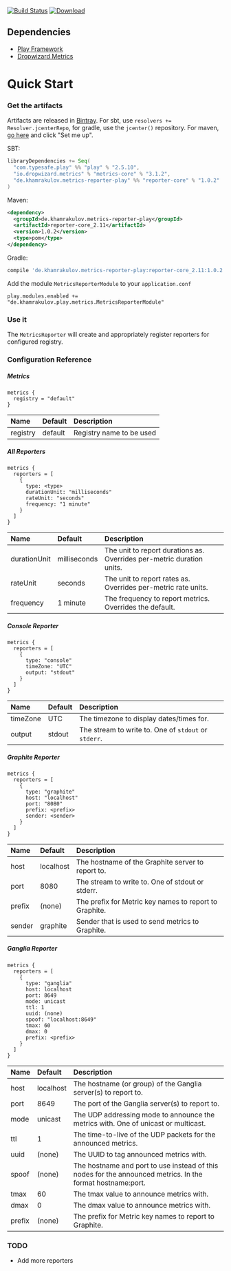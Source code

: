 [![Build Status](https://travis-ci.org/htimur/metrics-reporter-play.svg?branch=master)](https://travis-ci.org/htimur/metrics-reporter-play)
[![Download](https://api.bintray.com/packages/htimur/maven/metrics-reporter-play/images/download.svg) ](https://bintray.com/htimur/maven/metrics-reporter-play/_latestVersion)

## Dependencies

* [Play Framework](https://github.com/playframework/playframework)
* [Dropwizard Metrics](https://github.com/dropwizard/metrics)

# Quick Start

### Get the artifacts

Artifacts are released in [Bintray](https://bintray.com/). For sbt, use `resolvers += Resolver.jcenterRepo`, for gradle, use the `jcenter()` repository. For maven, [go here](https://bintray.com/htimur/maven/metrics-annotaion-play) and click "Set me up".

SBT:

```scala
libraryDependencies += Seq(
  "com.typesafe.play" %% "play" % "2.5.10",
  "io.dropwizard.metrics" % "metrics-core" % "3.1.2",
  "de.khamrakulov.metrics-reporter-play" %% "reporter-core" % "1.0.2"
)
```

Maven:
```xml
<dependency>
  <groupId>de.khamrakulov.metrics-reporter-play</groupId>
  <artifactId>reporter-core_2.11</artifactId>
  <version>1.0.2</version>
  <type>pom</type>
</dependency>
```

Gradle:
```groovy
compile 'de.khamrakulov.metrics-reporter-play:reporter-core_2.11:1.0.2'
```

Add the module `MetricsReporterModule` to your `application.conf`

```
play.modules.enabled += "de.khamrakulov.play.metrics.MetricsReporterModule"
```

### Use it

The `MetricsReporter` will create and appropriately register reporters for configured registry.

### Configuration Reference

##### Metrics

```hocon
metrics {
  registry = "default"
}
```

| Name     | Default | Description              |
| :---     | :---    | :---                     |
| registry | default | Registry name to be used |


##### All Reporters
```hocon
metrics {
  reporters = [
    {
      type: <type>
      durationUnit: "milliseconds"
      rateUnit: "seconds"
      frequency: "1 minute"
    }
  ]
}
```

| Name         | Default      | Description                                                           |
| :---         | :---         | :---                                                                  |
| durationUnit | milliseconds | The unit to report durations as. Overrides per-metric duration units. |
| rateUnit     | seconds      | The unit to report rates as. Overrides per-metric rate units.         |
| frequency    | 1 minute     | The frequency to report metrics. Overrides the default.               |

##### Console Reporter

```hocon
metrics {
  reporters = [
    {
      type: "console"
      timeZone: "UTC"
      output: "stdout"
    }
  ]
}
```

| Name     | Default | Description                                          |
| :---     | :---    | :---                                                 |
| timeZone | UTC     | The timezone to display dates/times for.             |
| output   | stdout  | The stream to write to. One of `stdout` or `stderr`. |

##### Graphite Reporter

```hocon
metrics {
  reporters = [
    {
      type: "graphite"
      host: "localhost"
      port: "8080"
      prefix: <prefix>
      sender: <sender>
    }
  ]
}
```

| Name     | Default   | Description                                            |
| :---     | :---      | :---                                                   |
| host     | localhost | The hostname of the Graphite server to report to.      |
| port     | 8080      | The stream to write to. One of stdout or stderr.       |
| prefix   | (none)    | The prefix for Metric key names to report to Graphite. |
| sender   | graphite  | Sender that is used to send metrics to Graphite.       |

##### Ganglia Reporter

```hocon
metrics {
  reporters = [
    {
      type: "ganglia"
      host: localhost
      port: 8649
      mode: unicast
      ttl: 1
      uuid: (none)
      spoof: "localhost:8649"
      tmax: 60
      dmax: 0
      prefix: <prefix>
    }
  ]
}
```

| Name     | Default   | Description                                                                                                |
| :---     | :---      | :---                                                                                                       |
| host     | localhost | The hostname (or group) of the Ganglia server(s) to report to.                                             |
| port     | 8649      | The port of the Ganglia server(s) to report to.                                                            |
| mode     | unicast   | The UDP addressing mode to announce the metrics with. One of unicast or multicast.                         |
| ttl      | 1         | The time-to-live of the UDP packets for the announced metrics.                                             |
| uuid     | (none)    | The UUID to tag announced metrics with.                                                                    |
| spoof    | (none)    | The hostname and port to use instead of this nodes for the announced metrics. In the format hostname:port. |
| tmax     | 60        | The tmax value to announce metrics with.                                                                   |
| dmax     | 0         | The dmax value to announce metrics with.                                                                   |
| prefix   | (none)    | The prefix for Metric key names to report to Graphite.                                                     |

### TODO

* Add more reporters